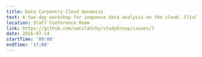 ```yaml
---
title: Data Carpentry Cloud Genomics
text: A two-day workshop for sequence data analysis on the cloud. Click link above for software requirements. Beginners welcome.
location: Staff Conference Room
link: https://github.com/smcclatchy/studyGroup/issues/7
date: 2016-07-14
startTime: '09:00'
endTime: '17:00'
---
```

